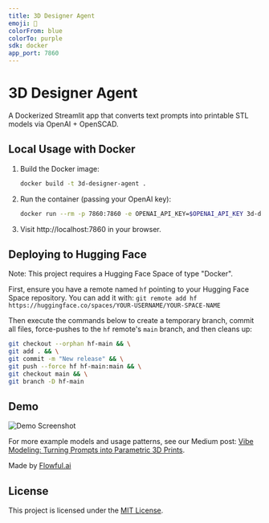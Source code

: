 ```yaml
---
title: 3D Designer Agent
emoji: 🤖
colorFrom: blue
colorTo: purple
sdk: docker
app_port: 7860
---
```

# 3D Designer Agent

A Dockerized Streamlit app that converts text prompts into printable STL models via OpenAI + OpenSCAD.

## Local Usage with Docker

1. Build the Docker image:
   ```bash
   docker build -t 3d-designer-agent .
   ```
2. Run the container (passing your OpenAI key):
   ```bash
   docker run --rm -p 7860:7860 -e OPENAI_API_KEY=$OPENAI_API_KEY 3d-designer-agent
   ```
3. Visit http://localhost:7860 in your browser.

## Deploying to Hugging Face

Note: This project requires a Hugging Face Space of type "Docker".

First, ensure you have a remote named `hf` pointing to your Hugging Face Space repository. You can add it with:
`git remote add hf https://huggingface.co/spaces/YOUR-USERNAME/YOUR-SPACE-NAME`


Then execute the commands below to create a temporary branch, commit all files, force-pushes to the `hf` remote's `main` branch, and then cleans up: 

```bash
git checkout --orphan hf-main && \
git add . && \
git commit -m "New release" && \
git push --force hf hf-main:main && \
git checkout main && \
git branch -D hf-main
```

## Demo

![Demo Screenshot](https://media.githubusercontent.com/media/nchourrout/Chat-To-STL/main/demo.png)

For more example models and usage patterns, see our Medium post: [Vibe Modeling: Turning Prompts into Parametric 3D Prints](https://medium.com/@nchourrout/vibe-modeling-turning-prompts-into-parametric-3d-prints-a63405d36824).

Made by [Flowful.ai](https://flowful.ai)

## License
This project is licensed under the [MIT License](LICENSE).

